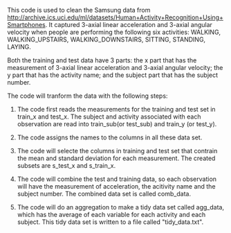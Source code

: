 This code is used to clean the Samsung data from http://archive.ics.uci.edu/ml/datasets/Human+Activity+Recognition+Using+Smartphones. It captured 3-axial linear acceleration and 3-axial angular velocity when people are performing the following six activities: WALKING, WALKING_UPSTAIRS, WALKING_DOWNSTAIRS, SITTING, STANDING, LAYING.

Both the training and test data have 3 parts: the x part that has the measurement of 3-axial linear acceleration and 3-axial angular velocity; the y part that has the activity name; and the subject part that has the subject number. 

The code will tranform the data with the following steps:

1) The code first reads the measurements for the training and test set in train_x and test_x. The subject and activity associated with each observation are read into train_sub(or test_sub) and train_y (or test_y). 

2) The code assigns the names to the columns in all these data set.

3) The code will selecte the columns in training and test set that contrain the mean and standard deviation for each measurement. The created subsets are s_test_x and s_train_x.

4) The code will combine the test and training data, so each observation will have the measurement of acceleration, the acitivity name and the subject number. The combined data set is called comb_data.

5) The code will do an aggregation to make a tidy data set called agg_data, which has the average of each variable for each activity and each subject. This tidy data set is written to a file called "tidy_data.txt".
